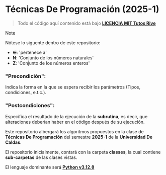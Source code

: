 # Técnicas De Programación (2025-1)

>Todo el código aquí contenido está bajo [**LICENCIA MIT Tutos Rive**](./LICENSE)

> [!NOTE]
> Nótese lo siguente dentro de este repositorio:
> 
> - **∈**: 'pertenece a'
> - **N**: 'Conjunto de los números naturales'
> - **Z**: 'Conjunto de los números enteros'
>
> ### "Precondición":
> Indica la forma en la que se espera recibir los parámetros (Tipos, condiciones, e.t.c.).
> ### "Postcondiciones":
> Especifica el resultado de la ejecución de la **subrutina**, es decir, que alteraciones deberían haber en el código después de su ejecución.

Este repositorio albergará los algoritmos propuestos en la clase de **Técnicas De Programación** del semestre **2025-1** de la **Universidad De Caldas**. 

El repositorio inicialmente, contará con la carpeta **classes**, la cual contiene **sub-carpetas** de las clases vistas.

El lenguaje dominante será [**Python v3.12.8**]()